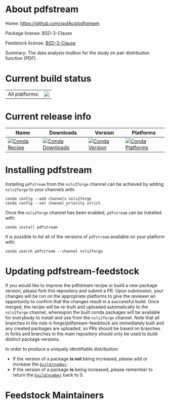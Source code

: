 About pdfstream
===============

Home: https://github.com/xpdAcq/pdfstream

Package license: BSD-3-Clause

Feedstock license: [BSD-3-Clause](https://github.com/nsls-ii-forge/pdfstream-feedstock/blob/master/LICENSE.txt)

Summary: The data analysis toolbox for the study on pair distribution function (PDF).

Current build status
====================


<table><tr><td>All platforms:</td>
    <td>
      <a href="https://dev.azure.com/nsls2forge/nsls2forge/_build/latest?definitionId=265&branchName=master">
        <img src="https://dev.azure.com/nsls2forge/nsls2forge/_apis/build/status/pdfstream-feedstock?branchName=master">
      </a>
    </td>
  </tr>
</table>

Current release info
====================

| Name | Downloads | Version | Platforms |
| --- | --- | --- | --- |
| [![Conda Recipe](https://img.shields.io/badge/recipe-pdfstream-green.svg)](https://anaconda.org/nsls2forge/pdfstream) | [![Conda Downloads](https://img.shields.io/conda/dn/nsls2forge/pdfstream.svg)](https://anaconda.org/nsls2forge/pdfstream) | [![Conda Version](https://img.shields.io/conda/vn/nsls2forge/pdfstream.svg)](https://anaconda.org/nsls2forge/pdfstream) | [![Conda Platforms](https://img.shields.io/conda/pn/nsls2forge/pdfstream.svg)](https://anaconda.org/nsls2forge/pdfstream) |

Installing pdfstream
====================

Installing `pdfstream` from the `nsls2forge` channel can be achieved by adding `nsls2forge` to your channels with:

```
conda config --add channels nsls2forge
conda config --set channel_priority strict
```

Once the `nsls2forge` channel has been enabled, `pdfstream` can be installed with:

```
conda install pdfstream
```

It is possible to list all of the versions of `pdfstream` available on your platform with:

```
conda search pdfstream --channel nsls2forge
```




Updating pdfstream-feedstock
============================

If you would like to improve the pdfstream recipe or build a new
package version, please fork this repository and submit a PR. Upon submission,
your changes will be run on the appropriate platforms to give the reviewer an
opportunity to confirm that the changes result in a successful build. Once
merged, the recipe will be re-built and uploaded automatically to the
`nsls2forge` channel, whereupon the built conda packages will be available for
everybody to install and use from the `nsls2forge` channel.
Note that all branches in the nsls-ii-forge/pdfstream-feedstock are
immediately built and any created packages are uploaded, so PRs should be based
on branches in forks and branches in the main repository should only be used to
build distinct package versions.

In order to produce a uniquely identifiable distribution:
 * If the version of a package **is not** being increased, please add or increase
   the [``build/number``](https://docs.conda.io/projects/conda-build/en/latest/resources/define-metadata.html#build-number-and-string).
 * If the version of a package **is** being increased, please remember to return
   the [``build/number``](https://docs.conda.io/projects/conda-build/en/latest/resources/define-metadata.html#build-number-and-string)
   back to 0.

Feedstock Maintainers
=====================


